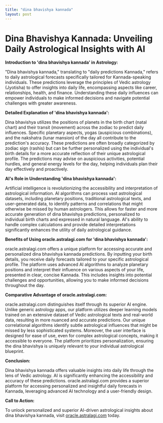 ```yaml
---
title: "dina bhavishya kannada"
layout: post
---
```


# Dina Bhavishya Kannada: Unveiling Daily Astrological Insights with AI

**Introduction to 'dina bhavishya kannada' in Astrology:**

"Dina bhavishya kannada," translating to "daily predictions Kannada," refers to daily astrological forecasts specifically tailored for Kannada-speaking individuals.  These predictions leverage the principles of Vedic astrology (Jyotisha) to offer insights into daily life, encompassing aspects like career, relationships, health, and finance.  Understanding these daily influences can empower individuals to make informed decisions and navigate potential challenges with greater awareness.

**Detailed Explanation of 'dina bhavishya kannada':**

Dina bhavishya utilizes the positions of planets in the birth chart (natal chart) and their transit (movement) across the zodiac to predict daily influences.  Specific planetary aspects, yogas (auspicious combinations), and the nakshatra (lunar mansion) of the day all contribute to the prediction's accuracy.  These predictions are often broadly categorized by zodiac sign (rashis) but can be further personalized using the individual's birth details for a more accurate reflection of their unique astrological profile.  The predictions may advise on auspicious activities, potential hurdles, and general energy levels for the day, helping individuals plan their day effectively and proactively.

**AI's Role in Understanding 'dina bhavishya kannada':**

Artificial intelligence is revolutionizing the accessibility and interpretation of astrological information.  AI algorithms can process vast astrological datasets, including planetary positions, traditional astrological texts, and user-generated data, to identify patterns and correlations that might otherwise be missed by human astrologers.  This allows for faster and more accurate generation of dina bhavishya predictions, personalized to individual birth charts and expressed in natural language.  AI's ability to handle complex calculations and provide detailed interpretations significantly enhances the utility of daily astrological guidance.

**Benefits of Using oracle.astralagi.com for 'dina bhavishya kannada':**

oracle.astralagi.com offers a unique platform for accessing accurate and personalized dina bhavishya kannada predictions.  By inputting your birth details, you receive daily forecasts tailored to your specific astrological profile.  The platform uses advanced AI algorithms to analyze planetary positions and interpret their influence on various aspects of your life, presented in clear, concise Kannada. This includes insights into potential challenges and opportunities, allowing you to make informed decisions throughout the day.

**Comparative Advantage of oracle.astralagi.com:**

oracle.astralagi.com distinguishes itself through its superior AI engine.  Unlike generic astrology apps, our platform utilizes deeper learning models trained on an extensive dataset of Vedic astrological texts and real-world data, resulting in more nuanced and accurate predictions.  Our unique correlational algorithms identify subtle astrological influences that might be missed by less sophisticated systems. Moreover, the user interface is designed for ease of use, even for complex astrological concepts, making it accessible to everyone.  The platform prioritizes personalization, ensuring the dina bhavishya is uniquely relevant to your individual astrological blueprint.

**Conclusion:**

Dina bhavishya kannada offers valuable insights into daily life through the lens of Vedic astrology.  AI is significantly enhancing the accessibility and accuracy of these predictions. oracle.astralagi.com provides a superior platform for accessing personalized and insightful daily forecasts in Kannada, leveraging advanced AI technology and a user-friendly design.

**Call to Action:**

To unlock personalized and superior AI-driven astrological insights about dina bhavishya kannada, visit [oracle.astralagi.com](https://oracle.astralagi.com) today.